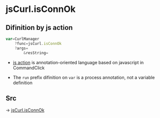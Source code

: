 # jsCurl.isConnOk

## Difinition by js action

```js.js
var=CurlManager
	?func=jsCurl.isConnOk
	?args=
		&resString=
```

- [js action](#) is annotation-oriented language based on javascript in CommandClick

- The `run` prefix difinition on `var` is a process annotation, not a variable definition

## Src

-> [jsCurl.isConnOk](https://github.com/puutaro/CommandClick/blob/master/app/src/main/java/com/puutaro/commandclick/fragment_lib/terminal_fragment/js_interface/JsCurl.kt#L170)


